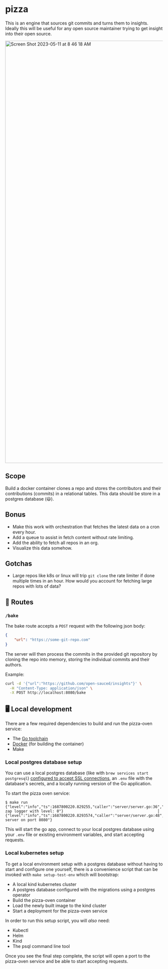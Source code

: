 # pizza
This is an engine that sources git commits and turns them to insights. Ideally this will be useful for any open source maintainer trying to get insight into their open source. 

<img width="1350" alt="Screen Shot 2023-05-11 at 8 46 18 AM" src="https://github.com/open-sauced/pizza/assets/5713670/b91989d8-df6d-4631-8d7d-3089b76ee113">

## Scope
Build a docker container clones a repo and stores the contributors and their contributions (commits) in a relational tables. This data should be store in a postgres database (😃). 

## Bonus
- Make this work with orchestration that fetches the latest data on a cron every hour.
- Add a queue to assist in fetch content without rate limiting.
- Add the ability to fetch all repos in an org.
- Visualize this data somehow.

## Gotchas
- Large repos like k8s or linux will trip `git clone` the rate limiter if done multiple times in an hour. How would you account for fetching large repos with lots of data?

## 🚀 Routes

### `/bake`

The bake route accepts a `POST` request with the following json body:

```json
{
    "url": "https://some-git-repo.com"
}
```

The server will then process the commits in the provided git repository by
cloning the repo into memory, storing the individual commits and their authors.

Example:

```bash
curl -d '{"url":"https://github.com/open-sauced/insights"}' \
  -H "Content-Type: application/json" \
  -X POST http://localhost:8080/bake
```


## 🖥️ Local development

There are a few required dependencies to build and run the pizza-oven service:

- The [Go toolchain](https://go.dev/doc/install)
- [Docker](https://docs.docker.com/engine/install/) (for building the container)
- Make

### Local postgres database setup

You can use a local postgres database (like with `brew services start postgresql`)
[configured to accept SSL connections](https://www.postgresql.org/docs/current/ssl-tcp.html),
an `.env` file with the database's secrets,
and a locally running version of the Go application.

To start the pizza oven service:

```
$ make run
{"level":"info","ts":1687800220.829255,"caller":"server/server.go:36","msg":"initiated zap logger with level: 0"}                                          │
{"level":"info","ts":1687800220.8293574,"caller":"server/server.go:48","msg":"Starting server on port 8080"}
```

This will start the go app, connect to your local postgres database
using your `.env` file or existing environment variables,
and start accepting requests.

### Local kubernetes setup

To get a local environment setup with a postgres database without having to start and configure one yourself,
there is a convenience script that can be invoked with `make setup-test-env` which will bootstrap:
- A local kind kubernetes cluster
- A postgres database configured with the migrations using a postgres operator
- Build the pizza-oven container
- Load the newly built image to the kind cluster
- Start a deployment for the pizza-oven service

In order to run this setup script, you will _also_ need:
- Kubectl
- Helm
- Kind
- The psql command line tool

Once you see the final step complete, the script will open a port to the pizza-oven service
and be able to start accepting requests.

